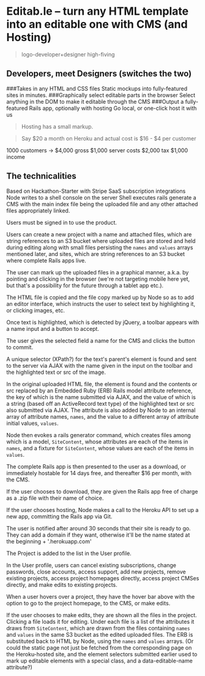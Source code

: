 # Editab.le – turn any HTML template into an editable one with CMS (and Hosting)

>logo-developer+designer high-fiving

## Developers, meet Designers (switches the two)

###Takes in any HTML and CSS files
Static mockups into fully-featured sites in minutes.
###Graphically select editable parts in the browser
Select anything in the DOM to make it editable through the CMS
###Output a fully-featured Rails app, optionally with hosting
Go local, or one-click host it with us

>Hosting has a small markup.

>Say $20 a month on Heroku and actual cost is $16 - $4 per customer

1000 customers -> $4,000 gross
$1,000 server costs
$2,000 tax
$1,000 income

## The technicalities

Based on Hackathon-Starter with Stripe SaaS subscription integrations
Node writes to a shell console on the server
Shell executes rails generate a CMS with the main index file being the uploaded file and any other attached files appropriately linked.

Users must be signed in to use the product.

Users can create a new project with a name and attached files, which are string references to an S3 bucket where uploaded files are stored and held during editing along with small files persisting the <code>names</code> and <code>values</code> arrays mentioned later, and sites, which are string references to an S3 bucket where complete Rails apps live.

The user can mark up the uploaded files in a graphical manner, a.k.a. by pointing and clicking in the browser (we're not targeting mobile here yet, but that's a possibility for the future through a tablet app etc.).

The HTML file is copied and the file copy marked up by Node so as to add an editor interface, which instructs the user to select text by highlighting it, or clicking images, etc.

Once text is highlighted, which is detected by jQuery, a toolbar appears with a name input and a button to accept.

The user gives the selected field a name for the CMS and clicks the button to commit.

A unique selector (XPath?) for the text's parent's element is found and sent to the server via AJAX with the name given in the input on the toolbar and the highlighted text or src of the image.

In the original uploaded HTML file, the element is found and the contents or src replaced by an Embedded Ruby (ERB) Rails model attribute reference, the key of which is the name submitted via AJAX, and the value of which is a string (based off an ActiveRecord text type) of the highlighted text or src also submitted via AJAX. The attribute is also added by Node to an internal array of attribute names, <code>names</code>, and the value to a different array of attribute initial values, <code>values</code>.

Node then evokes a rails generator command, which creates files among which is a model, <code>SiteContent</code>, whose attributes are each of the items in <code>names</code>, and a fixture for <code>SiteContent</code>, whose values are each of the items in <code>values</code>.

The complete Rails app is then presented to the user as a download, or immediately hostable for 14 days free, and thereafter $16 per month, with the CMS.

If the user chooses to download, they are given the Rails app free of charge as a .zip file with their name of choice.

If the user chooses hosting, Node makes a call to the Heroku API to set up a new app, committing the Rails app via Git.

The user is notified after around 30 seconds that their site is ready to go. They can add a domain if they want, otherwise it'll be the name stated at the beginning + '.herokuapp.com'

The Project is added to the list in the User profile.

In the User profile, users can cancel existing subscriptions, change passwords, close accounts, access support, add new projects, remove existing projects, access project homepages directly, access project CMSes directly, and make edits to existing projects.

When a user hovers over a project, they have the hover bar above with the option to go to the project homepage, to the CMS, or make edits.

If the user chooses to make edits, they are shown all the files in the project. Clicking a file loads it for editing. Under each file is a list of the attributes it draws from <code>SiteContent</code>, which are drawn from the files containing <code>names</code> and <code>values</code> in the same S3 bucket as the edited uploaded files. The ERB is substituted back to HTML by Node, using the <code>names</code> and <code>values</code> arrays. (Or could the static page not just be fetched from the corresponding page on the Heroku-hosted site, and the element selectors submitted earlier used to mark up editable elements with a special class, and a data-editable-name attribute?)





